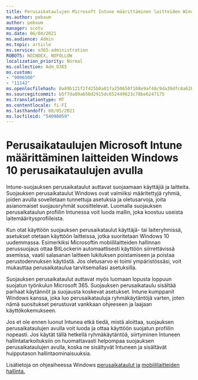 ```yaml
---
title: Perusaikataulujen Microsoft Intune määrittäminen laitteiden Windows 10 perusaikataulujen avulla
ms.author: pebaum
author: pebaum
manager: scotv
ms.date: 06/04/2021
ms.audience: Admin
ms.topic: article
ms.service: o365-administration
ROBOTS: NOINDEX, NOFOLLOW
localization_priority: Normal
ms.collection: Adm_O365
ms.custom:
- "9006500"
- "11142"
ms.openlocfilehash: 0a89b121f2f425b0a81fa250650f108e9af48c9da39dfc8a62b07541d3a6c3dd
ms.sourcegitcommit: b5f7da89a650d2915dc652449623c78be6247175
ms.translationtype: MT
ms.contentlocale: fi-FI
ms.lasthandoff: 08/05/2021
ms.locfileid: "54098059"
---
```

# <a name="use-microsoft-intune-security-baselines-to-configure-windows-10-devices"></a>Perusaikataulujen Microsoft Intune määrittäminen laitteiden Windows 10 perusaikataulujen avulla

Intune-suojauksen perusaikataulut auttavat suojaamaan käyttäjiä ja laitteita. Suojauksen perusaikataulut Windows ovat valmiiksi määritettyjä ryhmiä, joiden avulla sovelletaan tunnettuja asetuksia ja oletusarvoja, joita asianomaiset suojausryhmät suosittelevat. Luomalla suojauksen perusaikataulun profiilin Intunessa voit luoda mallin, joka koostuu useista laitemääritysprofiileista.

Kun otat käyttöön suojauksen perusaikataulut käyttäjä- tai laiteryhmissä, asetukset otetaan käyttöön laitteissa, jotka suoritetaan Windows 10 uudemmassa. Esimerkiksi Microsoftin mobiililaitteiden hallinnan perussuojaus ottaa BitLockerin automaattisesti käyttöön siirrettävissä asemissa, vaatii salasanan laitteen lukituksen poistamiseen ja poistaa perustodennuksen käytöstä. Jos oletusarvo ei toimi ympäristössäsi, voit mukauttaa perusaikataulua tarvitsemallasi asetuksilla.

Suojauksen perusaikataulut auttavat myös luomaan lopusta loppuun suojatun työnkulun Microsoft 365. Suojauksen perusaikataulu sisältää parhaat käytännöt ja suojausta koskevat asetukset. Intune kumppanit Windows kanssa, joka luo perusaikatauluja ryhmäkäytäntöjä varten, joten nämä suositukset perustuvat vankkaan ohjeeseen ja laajaan käyttökokemukseen.

Jos et ole ennen luonut Intunea etkä tiedä, mistä aloittaa, suojauksen perusaikataulujen avulla voit luoda ja ottaa käyttöön suojatun profiilin nopeasti. Jos käytät tällä hetkellä ryhmäkäytäntöä, siirtyminen Intuneen hallintatarkoituksiin on huomattavasti helpompaa suojauksen perusaikataulujen avulla, koska ne sisältyvät Intuneen ja sisältävät huipputason hallintaominaisuuksia.

Lisätietoja on ohjeaiheessa Windows [perusaikataulut ja](/windows/security/threat-protection/windows-security-baselines) [mobiililaitteiden hallinta.](/windows/client-management/mdm/)

